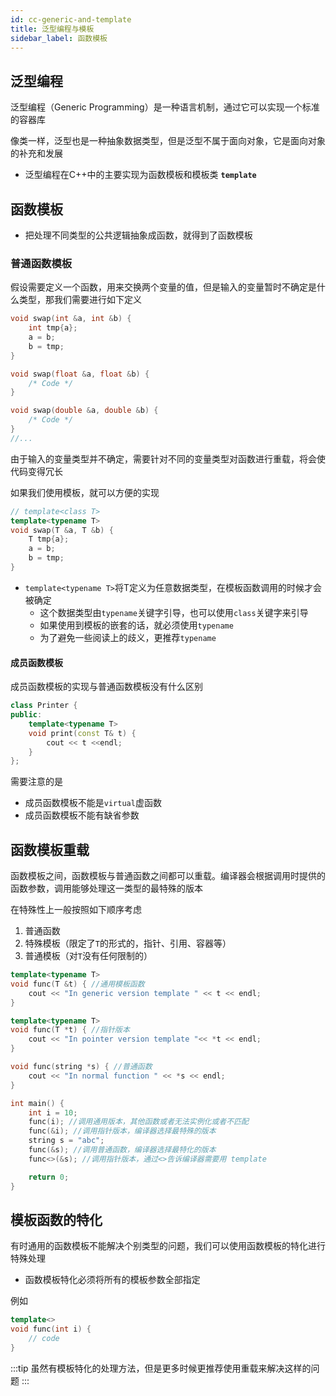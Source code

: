 ```yaml
---
id: cc-generic-and-template
title: 泛型编程与模板
sidebar_label: 函数模板
---
```


## 泛型编程
泛型编程（Generic Programming）是一种语言机制，通过它可以实现一个标准的容器库

像类一样，泛型也是一种抽象数据类型，但是泛型不属于面向对象，它是面向对象的补充和发展

- 泛型编程在C++中的主要实现为函数模板和模板类 **`template`**

## 函数模板
- 把处理不同类型的公共逻辑抽象成函数，就得到了函数模板

### 普通函数模板
假设需要定义一个函数，用来交换两个变量的值，但是输入的变量暂时不确定是什么类型，那我们需要进行如下定义

``` cpp
void swap(int &a, int &b) {
    int tmp{a};
    a = b;
    b = tmp;
}

void swap(float &a, float &b) {
    /* Code */
}

void swap(double &a, double &b) {
    /* Code */
}
//...
```
由于输入的变量类型并不确定，需要针对不同的变量类型对函数进行重载，将会使代码变得冗长

如果我们使用模板，就可以方便的实现

``` cpp
// template<class T>
template<typename T>
void swap(T &a, T &b) {
    T tmp{a};
    a = b;
    b = tmp;
}
```
- `template<typename T>`将T定义为任意数据类型，在模板函数调用的时候才会被确定
  - 这个数据类型由`typename`关键字引导，也可以使用`class`关键字来引导
  - 如果使用到模板的嵌套的话，就必须使用`typename`
  - 为了避免一些阅读上的歧义，更推荐`typename`

#### 成员函数模板
成员函数模板的实现与普通函数模板没有什么区别
``` cpp
class Printer {
public:
    template<typename T>
    void print(const T& t) {
        cout << t <<endl;
    }
};
```
需要注意的是
- 成员函数模板不能是`virtual`虚函数
- 成员函数模板不能有缺省参数

## 函数模板重载
函数模板之间，函数模板与普通函数之间都可以重载。编译器会根据调用时提供的函数参数，调用能够处理这一类型的最特殊的版本

在特殊性上一般按照如下顺序考虑
1. 普通函数
2. 特殊模板（限定了`T`的形式的，指针、引用、容器等）
3. 普通模板（对`T`没有任何限制的）

``` cpp
template<typename T>
void func(T &t) { //通用模板函数
    cout << "In generic version template " << t << endl;
}

template<typename T>
void func(T *t) { //指针版本
    cout << "In pointer version template "<< *t << endl;
}

void func(string *s) { //普通函数
    cout << "In normal function " << *s << endl;
}

int main() {
    int i = 10;
    func(i); //调用通用版本，其他函数或者无法实例化或者不匹配
    func(&i); //调用指针版本，编译器选择最特殊的版本
    string s = "abc";
    func(&s); //调用普通函数，编译器选择最特化的版本
    func<>(&s); //调用指针版本，通过<>告诉编译器需要用 template

    return 0;
}
```

## 模板函数的特化
有时通用的函数模板不能解决个别类型的问题，我们可以使用函数模板的特化进行特殊处理

- 函数模板特化必须将所有的模板参数全部指定

例如
``` cpp
template<>
void func(int i) {
    // code
}
```

:::tip
虽然有模板特化的处理方法，但是更多时候更推荐使用重载来解决这样的问题
:::

